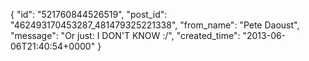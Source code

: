  {
   "id": "521760844526519",
   "post_id": "462493170453287_481479325221338",
   "from_name": "Pete Daoust",
   "message": "Or just: I DON'T KNOW :/",
   "created_time": "2013-06-06T21:40:54+0000"
 }
